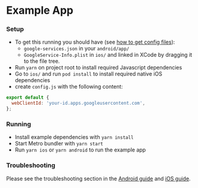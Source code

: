 # Example App

### Setup

- To get this running you should have (see [how to get config files](../docs/get-config-file.md)):
  - `google-services.json` in your `android/app/`
  - `GoogleService-Info.plist` in `ios/` and linked in XCode by dragging it to the file tree.
- Run `yarn` on project root to install required Javascript dependencies
- Go to `ios/` and run `pod install` to install required native iOS dependencies
- create `config.js` with the following content:

```js
export default {
  webClientId: 'your-id.apps.googleusercontent.com',
};
```

### Running
- Install example dependencies with `yarn install`
- Start Metro bundler with `yarn start`
- Run `yarn ios` or `yarn android` to run the example app

### Troubleshooting

Please see the troubleshooting section in the [Android guide](/docs/android-guide.md) and [iOS guide](/docs/ios-guide.md).
